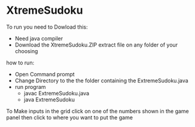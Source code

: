 # XtremeSudoku

To run you need to Dowload this:
  - Need java compiler
  - Download the XtremeSudoku.ZIP 
 extract file on any folder of your choosing

how to run:
- Open Command prompt
- Change Directory to the the folder containing the ExtremeSudoku.java
- run program
  - javac ExtremeSudoku.java
  - java ExtremeSudoku

To Make inputs in the grid click on one of the numbers shown in the game panel then click to where you want to put the game


